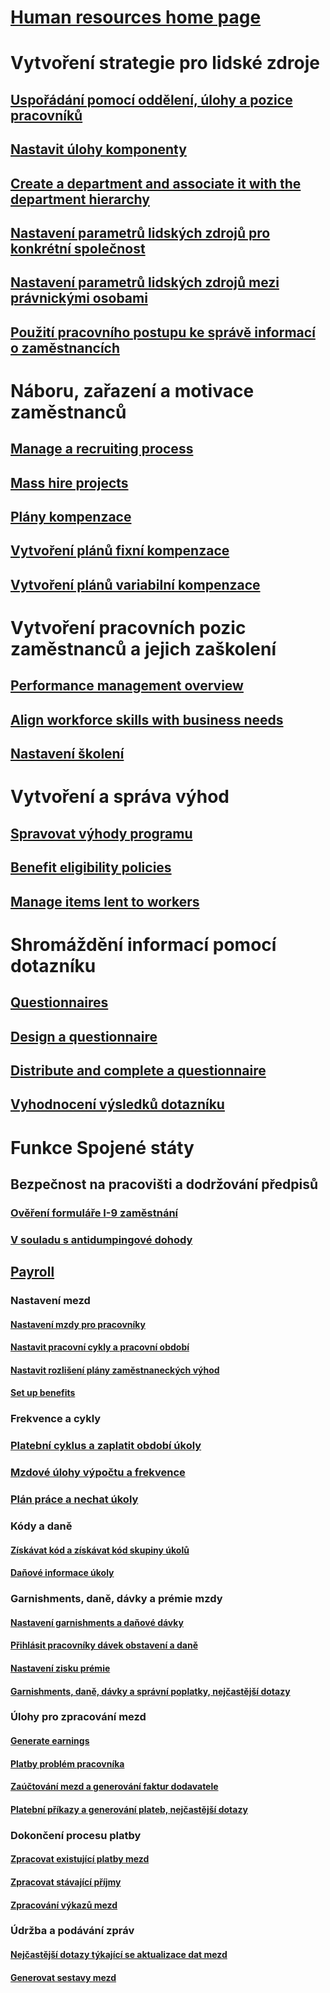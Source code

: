 # [Human resources home page](index.md)
# Vytvoření strategie pro lidské zdroje
## [Uspořádání pomocí oddělení, úlohy a pozice pracovníků](departments-jobs-positions.md)
## [Nastavit úlohy komponenty](create-job.md)
## [Create a department and associate it with the department hierarchy](create-department-add-department-hierarchy.md)
## [Nastavení parametrů lidských zdrojů pro konkrétní společnost](set-up-company-specific-hr-parameters.md)
## [Nastavení parametrů lidských zdrojů mezi právnickými osobami](set-up-hr-parameters-across-legal-entities.md)
## [Použití pracovního postupu ke správě informací o zaměstnancích](workflow-manage-employee-information.md)
# Náboru, zařazení a motivace zaměstnanců
## [Manage a recruiting process](manage-recruiting-process.md)
## [Mass hire projects](mass-hire-projects.md)
## [Plány kompenzace](compensation-plans.md)
## [Vytvoření plánů fixní kompenzace](create-fixed-compensation-plans.md)
## [Vytvoření plánů variabilní kompenzace](create-variable-compensation-plans.md)
# Vytvoření pracovních pozic zaměstnanců a jejich zaškolení
## [Performance management overview](performance-management-overview.md)
## [Align workforce skills with business needs](skills.md)
## [Nastavení školení](courses.md)
# Vytvoření a správa výhod
## [Spravovat výhody programu](manage-benefit-program.md)
## [Benefit eligibility policies](benefit-eligibility-policies.md)
## [Manage items lent to workers](loan-items.md)
# Shromáždění informací pomocí dotazníku
## [Questionnaires](questionnaires.md)
## [Design a questionnaire](design-questionnaires.md)
## [Distribute and complete a questionnaire](distribute-questionnaires.md)
## [Vyhodnocení výsledků dotazníku](evaluate-questionnaire-results.md)
# Funkce Spojené státy
## Bezpečnost na pracovišti a dodržování předpisů
### [Ověření formuláře I-9 zaměstnání](localizations/noam-usa-form-i-9-verification.md)
### [V souladu s antidumpingové dohody](localizations/noam-usa-comply-ada.md)
## [Payroll](localizations/noam-usa-payroll.md)
### Nastavení mezd
#### [Nastavení mzdy pro pracovníky](localizations/noam-usa-worker-position-payroll-tasks.md)
#### [Nastavit pracovní cykly a pracovní období](localizations/noam-usa-work-cycle-work-period-tasks.md)
#### [Nastavit rozlišení plány zaměstnaneckých výhod](localizations/noam-usa-benefit-accrual-plan-tasks.md)
#### [Set up benefits](localizations/noam-usa-benefit-set-up-tasks.md)
### Frekvence a cykly
### [Platební cyklus a zaplatit období úkoly](localizations/noam-usa-pay-cycle-pay-period-tasks-sample.md)
### [Mzdové úlohy výpočtu a frekvence](localizations/noam-usa-payroll-calculation-frequencies-tasks.md)
### [Plán práce a nechat úkoly](localizations/noam-usa-work-schedule-leave-tasks.md)
### Kódy a daně
#### [Získávat kód a získávat kód skupiny úkolů](localizations/noam-usa-earning-code-group-tasks.md)
#### [Daňové informace úkoly](localizations/noam-usa-tax-information-tasks.md)
### Garnishments, daně, dávky a prémie mzdy
#### [Nastavení garnishments a daňové dávky](localizations/noam-usa-garnishment-tax-levy-set-up-tasks.md)
#### [Přihlásit pracovníky dávek obstavení a daně](localizations/noam-usa-garnishment-tax-levy-enrollment-tasks.md)
#### [Nastavení zisku prémie](localizations/noam-usa-premium-earning-setup-tasks.md)
#### [Garnishments, daně, dávky a správní poplatky, nejčastější dotazy](localizations/noam-usa-garnishment-tax-levy-administrative-fees.md)
### Úlohy pro zpracování mezd
#### [Generate earnings](localizations/noam-usa-earnings-generation-process.md)
#### [Platby problém pracovníka](localizations/noam-usa-issue-worker-payments.md)
#### [Zaúčtování mezd a generování faktur dodavatele](localizations/noam-usa-post-payroll-generate-vendor-invoices.md)
#### [Platební příkazy a generování plateb, nejčastější dotazy](localizations/noam-usa-pay-statements-payment-generation-process.md)
### Dokončení procesu platby
#### [Zpracovat existující platby mezd](localizations/noam-usa-existing-payroll-payments.md)
#### [Zpracovat stávající příjmy](localizations/noam-usa-existing-earnings.md)
#### [Zpracování výkazů mezd](localizations/noam-usa-pay-statements.md)
### Údržba a podávání zpráv
#### [Nejčastější dotazy týkající se aktualizace dat mezd](localizations/noam-usa-payroll-data-updates.md)
#### [Generovat sestavy mezd](localizations/noam-usa-generate-payroll-reports.md)

